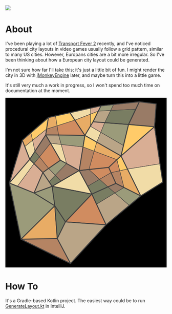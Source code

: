 <a href="https://paypal.me/benckx/2">
<img src="https://img.shields.io/badge/Donate-PayPal-green.svg"/>
</a>

# About

I've been playing a lot of [Transport Fever 2](https://store.steampowered.com/app/1066780/Transport_Fever_2/) recently,
and I've noticed procedural city layouts in video games usually follow a grid pattern, similar to many US cities.
However, Europans cities are a bit more irregular. So I've been thinking about how a European city layout could be
generated.

I'm not sure how far I'll take this; it's just a little bit of fun. I might render the city in 3D
with [jMonkeyEngine](https://github.com/jMonkeyEngine/jmonkeyengine) later, and maybe turn this into a little game.

It's still very much a work in progress, so I won't spend too much time on documentation at the moment.

<img src="images/layout02.png" alt="drawing" width="900"/>

# How To

It's a Gradle-based Kotlin project. The easiest way could be to
run [GenerateLayout.kt](src/main/kotlin/simulation/GenerateLayout.kt) in IntelliJ.
